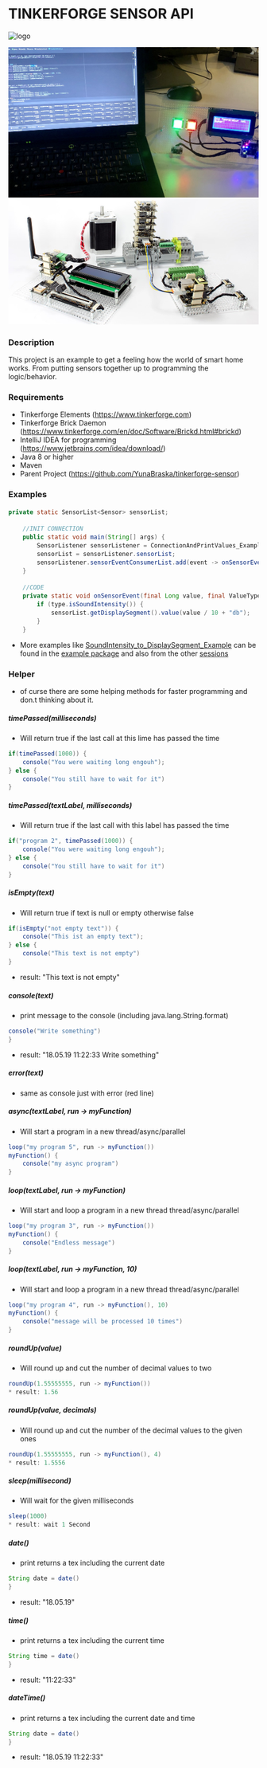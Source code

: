# TINKERFORGE SENSOR API

![logo](https://upload.wikimedia.org/wikipedia/commons/thumb/5/54/Tinkerforge_logo.svg/1599px-Tinkerforge_logo.svg.png "Pigeon aka The Pig")

![logo](pictureEx_01.jpg "pictureEx_01")
![logo](pictureEx_02.jpg "pictureEx_02")

### Description
This project is an example to get a feeling how the world of smart home works.
From putting sensors together up to programming the logic/behavior.

### Requirements
* Tinkerforge Elements (https://www.tinkerforge.com)
* Tinkerforge Brick Daemon (https://www.tinkerforge.com/en/doc/Software/Brickd.html#brickd)
* IntelliJ IDEA for programming (https://www.jetbrains.com/idea/download/)
* Java 8 or higher
* Maven
* Parent Project (https://github.com/YunaBraska/tinkerforge-sensor) 

### Examples
```java
private static SensorList<Sensor> sensorList;

    //INIT CONNECTION
    public static void main(String[] args) {
        SensorListener sensorListener = ConnectionAndPrintValues_Example.connect();
        sensorList = sensorListener.sensorList;
        sensorListener.sensorEventConsumerList.add(event -> onSensorEvent(event.value, event.valueType));
    }

    //CODE
    private static void onSensorEvent(final Long value, final ValueType type) {
        if (type.isSoundIntensity()) {
            sensorList.getDisplaySegment().value(value / 10 + "db");
        }
    }


```
* More examples like [SoundIntensity_to_DisplaySegment_Example](https://gitlab.com/hckrschl/berlin/tinkerforge/blob/master/src/main/java/examples/SoundIntensity_to_DisplaySegment_Example.java) can be found in the [example package](https://gitlab.com/hckrschl/berlin/tinkerforge/blob/master/src/main/java/examples/SoundIntensity_to_DisplaySegment_Example.java) and also from the other [sessions](https://gitlab.com/hckrschl/berlin/tinkerforge/blob/master/src/main/java/)


### Helper
* of curse there are some helping methods for faster programming and don.t thinking about it.
##### timePassed(milliseconds)
* Will return true if the last call at this lime has passed the time
```java
if(timePassed(1000)) {
    console("You were waiting long engouh");
} else {
    console("You still have to wait for it")
}
```

##### timePassed(textLabel, milliseconds)
* Will return true if the last call with this label has passed the time
```java
if("program 2", timePassed(1000)) {
    console("You were waiting long engouh");
} else {
    console("You still have to wait for it")
}
```

##### isEmpty(text)
* Will return true if text is null or empty otherwise false
```java
if(isEmpty("not empty text")) {
    console("This ist an empty text");
} else {
    console("This text is not empty")
}
```
* result: "This text is not empty"
##### console(text)
* print message to the console (including java.lang.String.format)
```java
console("Write something")
}
```
* result: "18.05.19 11:22:33 Write something"

##### error(text)
* same as console just with error (red line)

##### async(textLabel, run -> myFunction)
* Will start a program in a new thread/async/parallel 
```java
loop("my program 5", run -> myFunction())
myFunction() {
    console("my async program")
}
```

##### loop(textLabel, run -> myFunction)
* Will start and loop a program in a new thread thread/async/parallel 
```java
loop("my program 3", run -> myFunction())
myFunction() {
    console("Endless message")
}
```

##### loop(textLabel, run -> myFunction, 10)
* Will start and loop a program in a new thread thread/async/parallel 
```java
loop("my program 4", run -> myFunction(), 10)
myFunction() {
    console("message will be processed 10 times")
}
```

##### roundUp(value)
* Will round up and cut the number of decimal values to two  
```java
roundUp(1.55555555, run -> myFunction())
* result: 1.56
```

##### roundUp(value, decimals)
* Will round up and cut the number of the decimal values to the given ones  
```java
roundUp(1.55555555, run -> myFunction(), 4)
* result: 1.5556
```

##### sleep(millisecond)
* Will wait for the given milliseconds  
```java
sleep(1000)
* result: wait 1 Second
```

##### date()
* print returns a tex including the current date
```java
String date = date()
}
```
* result: "18.05.19"

##### time()
* print returns a tex including the current time
```java
String time = date()
}
```
* result: "11:22:33"

##### dateTime()
* print returns a tex including the current date and time
```java
String date = date()
}
```
* result: "18.05.19 11:22:33"